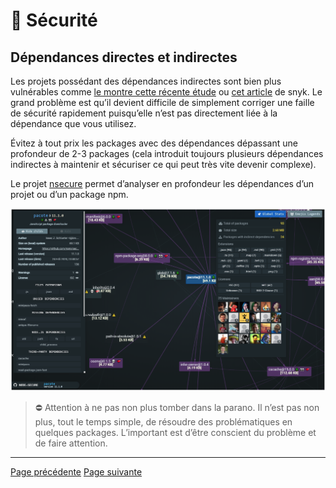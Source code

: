 # 🔐 Sécurité

## Dépendances directes et indirectes

Les projets possédant des dépendances indirectes sont bien plus vulnérables comme [le montre cette récente étude](https://arxiv.org/pdf/1902.09217.pdf) ou [cet article](https://snyk.io/blog/78-of-vulnerabilities-are-found-in-indirect-dependencies-making-remediation-complex/) de snyk. Le grand problème est qu’il devient difficile de simplement corriger une faille de sécurité rapidement puisqu’elle n’est pas directement liée à la dépendance que vous utilisez.

Évitez à tout prix les packages avec des dépendances dépassant une profondeur de 2-3 packages (cela introduit toujours plusieurs dépendances indirectes à maintenir et sécuriser ce qui peut très vite devenir complexe).

Le projet [nsecure](https://github.com/ES-Community/nsecure) permet d’analyser en profondeur les dépendances d’un projet ou d’un package npm.

<img src="../../../assets/securite/nsecure.png" alt="Nsecure" width="600">

> ⛔ Attention à ne pas non plus tomber dans la parano. Il n’est pas non plus, tout le temps simple, de résoudre des problématiques en quelques packages. L’important est d’être conscient du problème et de faire attention.

---
[Page précédente](./garder-sous-controle-environnement.md)
[Page suivante](./faille-securite-courante.md)
